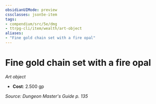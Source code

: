 ```yaml
---
obsidianUIMode: preview
cssclasses: json5e-item
tags:
- compendium/src/5e/dmg
- ttrpg-cli/item/wealth/art-object
aliases: 
- "Fine gold chain set with a fire opal"
---
```

# Fine gold chain set with a fire opal
*Art object*  

- **Cost**: 2.500 gp

*Source: Dungeon Master's Guide p. 135*